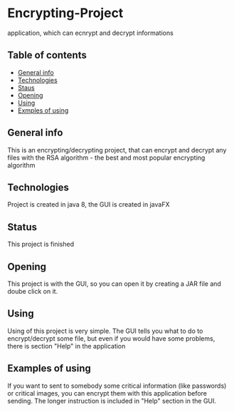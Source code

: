 # Encrypting-Project
application, which can ecnrypt and decrypt informations
## Table of contents
* [General info](#general-info)
* [Technologies](#technologies)
* [Staus](#status)
* [Opening](#opening)
* [Using](#using) 
* [Exmples of using](#examples-of-using)

## General info
This is an encrypting/decrypting project, that can encrypt and decrypt any files with the RSA algorithm - the best and
most popular encrypting algorithm

## Technologies
Project is created in java 8, the GUI is created in javaFX

## Status
This project is finished

## Opening
This project is with the GUI, so you can open it by creating a JAR file and doube click on it.

## Using
Using of this project is very simple. The GUI tells you what to do to encrypt/decrypt some file, but even if you would have some problems, there is section "Help" in the application

## Examples of using
If you want to sent to somebody some critical information (like passwords) or critical images, you can encrypt them with this application before sending. The longer instruction is included in "Help" section in the GUI.
